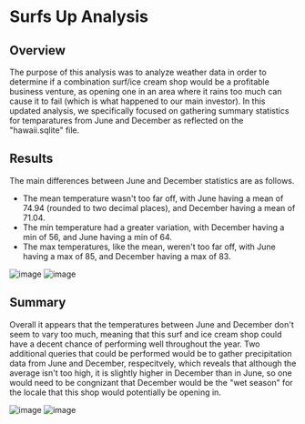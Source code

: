 # Surfs Up Analysis
## Overview
The purpose of this analysis was to analyze weather data in order to determine if a combination surf/ice cream shop would be a profitable business venture, as opening one in an area where it rains too much can cause it to fail (which is what happened to our main investor). In this updated analysis, we specifically focused on gathering summary statistics for temparatures from June and December as reflected on the "hawaii.sqlite" file. 

## Results
The main differences between June and December statistics are as follows. 
* The mean temperature wasn't too far off, with June having a mean of 74.94 (rounded to two decimal places), and December having a mean of 71.04.
* The min temperature had a greater variation, with December having a min of 56, and June having a min of 64. 
* The max temperatures, like the mean, weren't too far off, with June having a max of 85, and December having a max of 83.

![image](https://user-images.githubusercontent.com/86032451/131269576-cb010939-bde5-4b35-853c-477598359dbf.png)
![image](https://user-images.githubusercontent.com/86032451/131269591-2aa7e611-9529-437b-b405-e143d5e1496a.png)

## Summary
Overall it appears that the temperatures between June and December don't seem to vary too much, meaning that this surf and ice cream shop could have a decent chance of performing well throughout the year. Two additional queries that could be performed would be to gather precipitation data from June and December, respecitvely, which reveals that although the average isn't too high, it is slightly higher in December than in June, so one would need to be congnizant that December would be the "wet season" for the locale that this shop would potentially be opening in. 

![image](https://user-images.githubusercontent.com/86032451/131269615-70db3ae3-b4e4-464c-9597-1e7bed08e8c5.png)
![image](https://user-images.githubusercontent.com/86032451/131269629-5359b368-eabd-4ed3-af18-251f3156b7e2.png)
